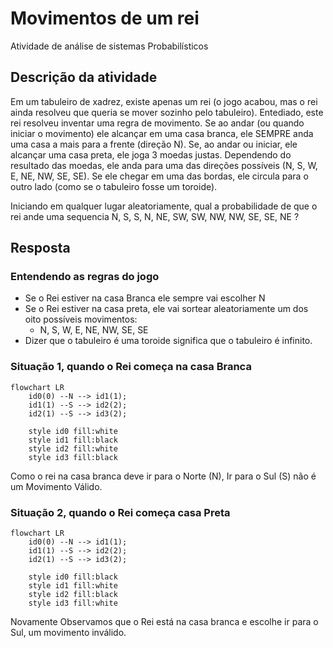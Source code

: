 # Movimentos de um rei
Atividade de análise de sistemas Probabilísticos

## Descrição da atividade
Em um tabuleiro de xadrez, existe apenas um rei (o jogo acabou, mas o rei ainda resolveu que queria se mover sozinho pelo tabuleiro).
Entediado, este rei resolveu inventar uma regra de movimento.
Se ao andar (ou quando iniciar o movimento) ele alcançar em uma casa branca, ele SEMPRE anda uma casa a mais para a frente (direção N).
Se, ao andar ou iniciar, ele alcançar uma casa preta, ele joga 3 moedas justas.
Dependendo do resultado das moedas, ele anda para uma das direções possíveis (N, S, W, E, NE, NW, SE, SE).
Se ele chegar em uma das bordas, ele circula para o outro lado (como se o tabuleiro fosse um toroide).

Iniciando em qualquer lugar aleatoriamente, qual a probabilidade de que o rei ande uma sequencia N, S, S, N, NE, SW, SW, NW, NW, SE, SE, NE ?

## Resposta

### Entendendo as regras do jogo

- Se o Rei estiver na casa Branca ele sempre vai escolher N
- Se o Rei estiver na casa preta, ele vai sortear aleatoriamente um dos oito possíveis movimentos: 
  - N, S, W, E, NE, NW, SE, SE
- Dizer que o tabuleiro é uma toroide significa que o tabuleiro é infinito.


### Situação 1, quando o Rei começa na casa Branca

```mermaid
flowchart LR
    id0(0) --N --> id1(1);
    id1(1) --S --> id2(2);
    id2(1) --S --> id3(2);
    
    style id0 fill:white
    style id1 fill:black
    style id2 fill:white
    style id3 fill:black
```
Como o rei na casa branca deve ir para o Norte (N), Ir para o Sul (S) não é
um Movimento Válido.

### Situação 2, quando o Rei começa casa Preta

```mermaid
flowchart LR
    id0(0) --N --> id1(1);
    id1(1) --S --> id2(2);
    id2(1) --S --> id3(2);
    
    style id0 fill:black
    style id1 fill:white
    style id2 fill:black
    style id3 fill:white
```
Novamente Observamos que o Rei está na casa branca e escolhe ir para o Sul, um movimento inválido.